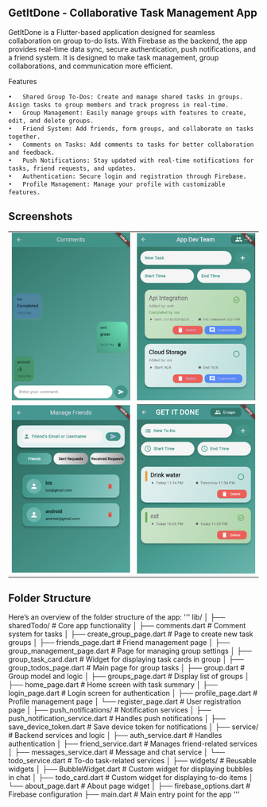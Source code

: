 ## GetItDone - Collaborative Task Management App

GetItDone is a Flutter-based application designed for seamless collaboration on group to-do lists. With Firebase as the backend, the app provides real-time data sync, secure authentication, push notifications, and a friend system. It is designed to make task management, group collaborations, and communication more efficient.

Features

	•	Shared Group To-Dos: Create and manage shared tasks in groups. Assign tasks to group members and track progress in real-time.
	•	Group Management: Easily manage groups with features to create, edit, and delete groups.
	•	Friend System: Add friends, form groups, and collaborate on tasks together.
	•	Comments on Tasks: Add comments to tasks for better collaboration and feedback.
	•	Push Notifications: Stay updated with real-time notifications for tasks, friend requests, and updates.
	•	Authentication: Secure login and registration through Firebase.
	•	Profile Management: Manage your profile with customizable features.

## Screenshots

<table>
  <tr>
    <td>
      <img src="assets/ss1.png" alt="Screenshot 1" width="300"/>
    </td>
    <td>
      <img src="assets/ss2.png" alt="Screenshot 2" width="300"/>
    </td>
  </tr>
  <tr>
    <td>
      <img src="assets/ss3.png" alt="Screenshot 3" width="300"/>
    </td>
    <td>
      <img src="assets/ss4.png" alt="Screenshot 4" width="300"/>
    </td>
  </tr>
</table>

## Folder Structure

Here’s an overview of the folder structure of the app:
'''
lib/
│
├── sharedTodo/                             # Core app functionality
│   ├── comments.dart                       # Comment system for tasks
│   ├── create_group_page.dart              # Page to create new task groups
│   ├── friends_page.dart                   # Friend management page
│   ├── group_management_page.dart          # Page for managing group settings
│   ├── group_task_card.dart                # Widget for displaying task cards in group
│   ├── group_todos_page.dart               # Main page for group tasks
│   ├── group.dart                          # Group model and logic
│   ├── groups_page.dart                    # Display list of groups
│   ├── home_page.dart                      # Home screen with task summary
│   ├── login_page.dart                     # Login screen for authentication
│   ├── profile_page.dart                   # Profile management page
│   └── register_page.dart                  # User registration page
│
├── push_notifications/                     # Notification services
│   ├── push_notification_service.dart      # Handles push notifications
│   ├── save_device_token.dart              # Save device token for notifications
│
├── service/                                # Backend services and logic
│   ├── auth_service.dart                   # Handles authentication
│   ├── friend_service.dart                 # Manages friend-related services
│   ├── messages_service.dart               # Message and chat service
│   └── todo_service.dart                   # To-do task-related services
│
├── widgets/                                # Reusable widgets
│   ├── BubbleWidget.dart                   # Custom widget for displaying bubbles in chat
│   ├── todo_card.dart                      # Custom widget for displaying to-do items
│   └── about_page.dart                     # About page widget
│
├── firebase_options.dart                   # Firebase configuration
├── main.dart                               # Main entry point for the app
'''
